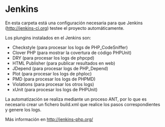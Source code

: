 Jenkins
=======

En esta carpeta está una configuración necesaria para que Jenkins (http://jenkins-ci.org) testee el proyecto automáticamente.

Los plungins instalados en el Jenkins son:

- Checkstyle (para procesar los logs de PHP_CodeSniffer)
- Clover PHP (para mostrar la covertura de código PHPUnit)
- DRY (para procesar los logs de phpcpd)
- HTML Publisher (para publicar resultados en web)
- JDepend (para procesar logs de PHP_Depend)
- Plot (para procesar los logs de phploc)
- PMD (para procesar los logs de PHPMD)
- Violations (para procesar los otros logs)
- xUnit (para procesar los logs de PHPUnit)

La automatización se realiza mediante un proceso ANT, por lo que es necesario crear un fichero build.xml que realice los pasos correspondientes y genere los logs.

Más información en http://jenkins-php.org/